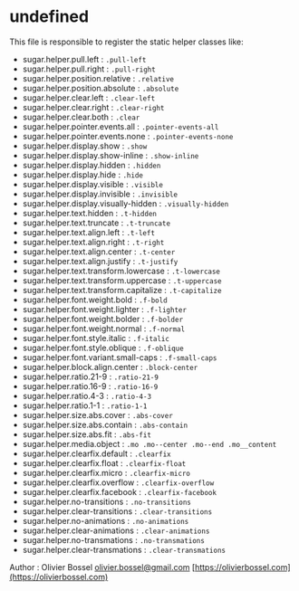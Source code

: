 # undefined

This file is responsible to register the static helper classes like:

- sugar.helper.pull.left : ```.pull-left```
- sugar.helper.pull.right : ```.pull-right```
- sugar.helper.position.relative : ```.relative```
- sugar.helper.position.absolute : ```.absolute```
- sugar.helper.clear.left : ```.clear-left```
- sugar.helper.clear.right : ```.clear-right```
- sugar.helper.clear.both : ```.clear```
- sugar.helper.pointer.events.all : ```.pointer-events-all```
- sugar.helper.pointer.events.none : ```.pointer-events-none```
- sugar.helper.display.show : ```.show```
- sugar.helper.display.show-inline : ```.show-inline```
- sugar.helper.display.hidden : ```.hidden```
- sugar.helper.display.hide : ```.hide```
- sugar.helper.display.visible : ```.visible```
- sugar.helper.display.invisible : ```.invisible```
- sugar.helper.display.visually-hidden : ```.visually-hidden```
- sugar.helper.text.hidden : ```.t-hidden```
- sugar.helper.text.truncate : ```.t-truncate```
- sugar.helper.text.align.left : ```.t-left```
- sugar.helper.text.align.right : ```.t-right```
- sugar.helper.text.align.center : ```.t-center```
- sugar.helper.text.align.justify : ```.t-justify```
- sugar.helper.text.transform.lowercase : ```.t-lowercase```
- sugar.helper.text.transform.uppercase : ```.t-uppercase```
- sugar.helper.text.transform.capitalize : ```.t-capitalize```
- sugar.helper.font.weight.bold : ```.f-bold```
- sugar.helper.font.weight.lighter : ```.f-lighter```
- sugar.helper.font.weight.bolder : ```.f-bolder```
- sugar.helper.font.weight.normal : ```.f-normal```
- sugar.helper.font.style.italic : ```.f-italic```
- sugar.helper.font.style.oblique : ```.f-oblique```
- sugar.helper.font.variant.small-caps : ```.f-small-caps```
- sugar.helper.block.align.center : ```.block-center```
- sugar.helper.ratio.21-9 : ```.ratio-21-9```
- sugar.helper.ratio.16-9 : ```.ratio-16-9```
- sugar.helper.ratio.4-3 : ```.ratio-4-3```
- sugar.helper.ratio.1-1 : ```.ratio-1-1```
- sugar.helper.size.abs.cover : ```.abs-cover```
- sugar.helper.size.abs.contain : ```.abs-contain```
- sugar.helper.size.abs.fit : ```.abs-fit```
- sugar.helper.media.object : ```.mo .mo--center .mo--end .mo__content```
- sugar.helper.clearfix.default : ```.clearfix```
- sugar.helper.clearfix.float : ```.clearfix-float```
- sugar.helper.clearfix.micro : ```.clearfix-micro```
- sugar.helper.clearfix.overflow : ```.clearfix-overflow```
- sugar.helper.clearfix.facebook : ```.clearfix-facebook```
- sugar.helper.no-transitions : ```.no-transitions```
- sugar.helper.clear-transitions : ```.clear-transitions```
- sugar.helper.no-animations : ```.no-animations```
- sugar.helper.clear-animations : ```.clear-animations```
- sugar.helper.no-transmations : ```.no-transmations```
- sugar.helper.clear-transmations : ```.clear-transmations```


Author : Olivier Bossel [olivier.bossel@gmail.com](mailto:olivier.bossel@gmail.com) [https://olivierbossel.com](https://olivierbossel.com)